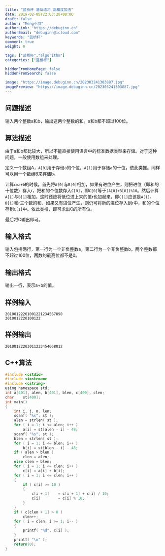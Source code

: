 ```yaml
---
title: "蓝桥杯 基础练习 高精度加法"
date: 2019-02-05T22:03:28+08:00
draft: false
author: "Meng小羽"
authorLink: "https://debuginn.cn"
authorEmail: "debuginn@icloud.com"
keywords: "蓝桥杯"
comment: true
weight: 0

tags: ["蓝桥杯","algorithm"]
categories: ["蓝桥杯"]

hiddenFromHomePage: false
hiddenFromSearch: false

image: "https://image.debuginn.cn/202303241303887.jpg"
imagePreview: "https://image.debuginn.cn/202303241303887.jpg"
---
```


## 问题描述

输入两个整数a和b，输出这两个整数的和。a和b都不超过100位。

## 算法描述

由于a和b都比较大，所以不能直接使用语言中的标准数据类型来存储。对于这种问题，一般使用数组来处理。

定义一个数组A，`A[0]`用于存储a的个位，`A[1]`用于存储a的十位，依此类推。同样可以用一个数组B来存储b。

计算`c=a+b`的时候，首先将`A[0]`与`B[0]`相加，如果有进位产生，则把进位（即和的十位数）存入r，把和的个位数存入`C[0]`，即`C[0]`等于`(A[0]+B[0])%10`。然后计算`A[1]`与`B[1]`相加，这时还应将低位进上来的值r也加起来，即`C[1]`应该是`A[1]`、`B[1]`和r三个数的和．如果又有进位产生，则仍可将新的进位存入到r中，和的个位存到`C[1]`中。依此类推，即可求出C的所有位。

最后将C输出即可。

## 输入格式

输入包括两行，第一行为一个非负整数a，第二行为一个非负整数b。两个整数都不超过100位，两数的最高位都不是0。

## 输出格式

输出一行，表示a+b的值。

## 样例输入

```shell
20100122201001221234567890
2010012220100122
```

## 样例输出

```shell
20100122203011233454668012
```

## C++算法

```c
#include <cstdio>
#include <iostream>
#include <cstring>
using namespace std;
int	a[401], alen, b[401], blen, c[400], clen;
char	st[400];
int main()
{
	int i, j, n, len;
	scanf( "%s", st );
	alen = strlen( st );
	for ( i = 1; i <= alen; i++ )
		a[i] = st[alen - i] - 48;
	scanf( "%s", st );
	blen = strlen( st );
	for ( i = 1; i <= blen; i++ )
		b[i] = st[blen - i] - 48;
	if ( alen > blen )
		clen = alen;
	else clen = blen;
	for ( i = 1; i <= clen; i++ )
		c[i] = a[i] + b[i];
	for ( i = 1; i <= clen; i++ )
	{
		if ( c[i] >= 10 )
		{
			c[i + 1]	= c[i + 1] + c[i] / 10;
			c[i]		= c[i] % 10;
		}
	}
	if ( c[clen + 1] > 0 )
		clen++;
	for ( i = clen; i >= 1; i-- )
	{
		printf( "%d", c[i] );
	}
	printf( "\n" );
	return(0);
}
```